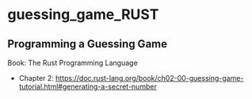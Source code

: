 # guessing_game_RUST
## Programming a Guessing Game
Book: The Rust Programming Language
 - Chapter 2: https://doc.rust-lang.org/book/ch02-00-guessing-game-tutorial.html#generating-a-secret-number
